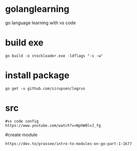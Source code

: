 # golanglearning
go language learning with vs code

# build exe
```
go build -o stockloader.exe -ldflags "-s -w"
```
# install package
```
go get -u github.com/sirupsen/logrus
```
# src
```
#vs code config
https://www.youtube.com/watch?v=NphW8lvJ_fg
```
#create module
```
https://dev.to/prassee/intro-to-modules-on-go-part-1-1k77
```
